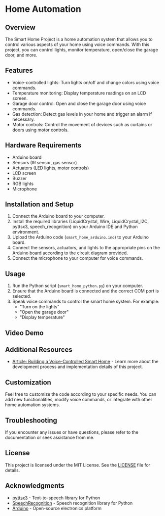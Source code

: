 # Home Automation

## Overview
The Smart Home Project is a home automation system that allows you to control various aspects of your home using voice commands. With this project, you can control lights, monitor temperature, open/close the garage door, and more.

## Features
- Voice-controlled lights: Turn lights on/off and change colors using voice commands.
- Temperature monitoring: Display temperature readings on an LCD screen.
- Garage door control: Open and close the garage door using voice commands.
- Gas detection: Detect gas levels in your home and trigger an alarm if necessary.
- Motor controls: Control the movement of devices such as curtains or doors using motor controls.

## Hardware Requirements
- Arduino board
- Sensors (IR sensor, gas sensor)
- Actuators (LED lights, motor controls)
- LCD screen
- Buzzer
- RGB lights
- Microphone

## Installation and Setup
1. Connect the Arduino board to your computer.
2. Install the required libraries (LiquidCrystal, Wire, LiquidCrystal_I2C, pyttsx3, speech_recognition) on your Arduino IDE and Python environment.
3. Upload the Arduino code (`smart_home_arduino.ino`) to your Arduino board.
4. Connect the sensors, actuators, and lights to the appropriate pins on the Arduino board according to the circuit diagram provided.
5. Connect the microphone to your computer for voice commands.

## Usage
1. Run the Python script (`smart_home_python.py`) on your computer.
2. Ensure that the Arduino board is connected and the correct COM port is selected.
3. Speak voice commands to control the smart home system. For example:
   - "Turn on the lights"
   - "Open the garage door"
   - "Display temperature"


## Video Demo
<!-- [![Watch the video](https://img.youtube.com/vi/YOUR_VIDEO_ID_HERE/0.jpg)](https://www.youtube.com/watch?v=YOUR_VIDEO_ID_HERE)
 -->
## Additional Resources
- [Article: Building a Voice-Controlled Smart Home](https://drive.google.com/file/d/18lYXL48CJIC80BdmO6eojvxKjHDZoQDv/view?usp=sharing) - Learn more about the development process and implementation details of this project.


## Customization
Feel free to customize the code according to your specific needs. You can add new functionalities, modify voice commands, or integrate with other home automation systems.

## Troubleshooting
If you encounter any issues or have questions, please refer to the documentation or seek assistance from me.

## License
This project is licensed under the MIT License. See the [LICENSE](LICENSE) file for details.

## Acknowledgments
- [pyttsx3](https://pypi.org/project/pyttsx3/) - Text-to-speech library for Python
- [SpeechRecognition](https://pypi.org/project/SpeechRecognition/) - Speech recognition library for Python
- [Arduino](https://www.arduino.cc/) - Open-source electronics platform

